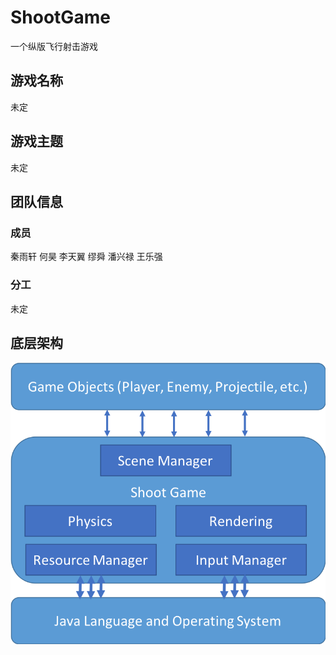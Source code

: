 # ShootGame
一个纵版飞行射击游戏

## 游戏名称

未定

## 游戏主题

未定

## 团队信息

### 成员

秦雨轩 何昊 李天翼 缪舜 潘兴禄 王乐强  

### 分工

未定

## 底层架构

![](architecture.png)

